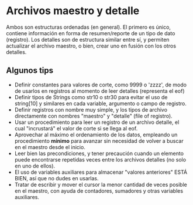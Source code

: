 # Archivos maestro y detalle
Ambos son estructuras ordenadas (en general). El primero es único, contiene información en forma de resumen/reporte de un tipo de dato (registro). 
Los detalles son de estructura similar entre sí, y permiten actualizar el archivo maestro, o bien, crear uno en fusión con los otros detalles.

## Algunos tips
* Definir constantes para valores de corte, como 9999 o 'zzzz', de modo de usarlos en registros al momento de leer detalles (representa el eof)
* Definir tipos de Strings como str10 o str30 para evitar el uso de string[10] y similares en cada variable, argumento o campo de registro.
* Definir registros con nombre muy simple, y los tipos de archivo directamente con nombres "maestro" y "detalle" (file of registro).
* Usar un procedimiento para leer un registro de un archivo detalle, el cual "incrustará" el valor de corte si se llega al eof.
* Aprovechar al máximo el ordenamiento de los datos, empleando un procedimiento **mínimo** para avanzar sin necesidad de volver a buscar en el maestro desde el inicio.
* Leer bien las precondiciones, y tener precaución cuando un elemento puede encontrarse repetidas veces entre los archivos detalles (no solo en uno de ellos).
* El uso de variables auxiliares para almacenar "valores anteriores" ESTÁ BIEN, así que no dudes en usarlas.
* Tratar de escribir y mover el cursor la menor cantidad de veces posible en el maestro, con ayuda de contadores, sumadores y otras variables auxiliares.
